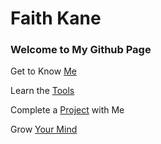 # Faith Kane


### Welcome to My Github Page

Get to Know [Me](https://www.linkedin.com/in/faithkane/)

Learn the [Tools](https://faithkane3.github.io/tools)

Complete a [Project](https://faithkane3.github.io/ml_workshop) with Me

Grow [Your Mind](https://faithkane3.github.io/super_growth_formula.pdf)